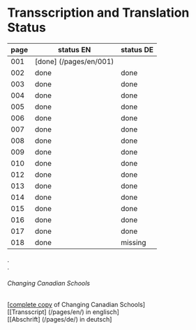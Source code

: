 # Transscription and Translation Status

page |status EN|status DE|
---|---|---
001| [done] (/pages/en/001) | 
002| done | done 
003| done | done 
004| done | done 
005| done | done 
006| done | done 
007| done | done 
008| done | done 
009| done | done 
010| done | done 
012| done | done 
013| done | done 
014| done | done 
015| done | done 
016| done | done 
017| done | done 
018| done | missing 



.  
.  
###### Changing Canadian Schools

[[complete copy](/copies-from-original/BestCopy_Changing_Canadian_Schools_Perspectives_on_Disability_and_Inclusion.pdf) of Changing Canadian Schools]  
[[Transscript] (/pages/en/) in englisch]  
[[Abschrift] (/pages/de/) in deutsch]

